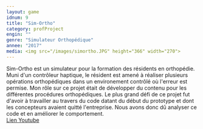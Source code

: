 ```yaml
---
layout:	game
idnum: 9
title: "Sim-Ortho"
category: profProject
engin: ""
genre: "Simulateur Orthopédique"
annee: "2017"
media: <img src="/images/simortho.JPG" height="366" width="270">
---
```

<div>
	<p>
		Sim-Ortho est un simulateur pour la formation des résidents en orthopédie. Muni d'un contrôleur haptique, le résident est amené à réaliser plusieurs opérations orthopédiques dans un environement contrôlé où l'erreur est permise. 
		Mon rôle sur ce projet était de développer du contenu pour les différentes procédures orthopédiques. Le plus grand défi de ce projet fut d'avoir à travailler au travers du code datant du début du prototype et dont les concepteurs avaient quitté l'entreprise. 
		Nous avons donc dû analyser ce code et en améliorer le comportement. <br/>
		<a href="https://www.youtube.com/watch?v=8_jYfbb0hc8">Lien Youtube</a>
	</p>
</div>